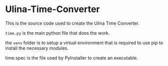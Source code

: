 # Ulina-Time-Converter

This is the source code used to create the Ulina Time Converter.

`time.py` is the main python file that does the work.

the `venv` folder is to setup a virtual environment that is required to use pip to install the necessary modules.

time.spec is the file used by PyInstaller to create an executable.
